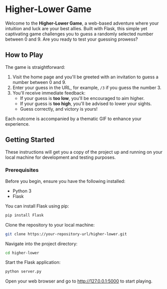 # Higher-Lower Game

Welcome to the **Higher-Lower Game**, a web-based adventure where your intuition and luck are your best allies. Built with Flask, this simple yet captivating game challenges you to guess a randomly selected number between 0 and 9. Are you ready to test your guessing prowess?

## How to Play

The game is straightforward:
1. Visit the home page and you'll be greeted with an invitation to guess a number between 0 and 9.
2. Enter your guess in the URL, for example, `/3` if you guess the number 3.
3. You'll receive immediate feedback:
   - If your guess is **too low**, you'll be encouraged to aim higher.
   - If your guess is **too high**, you'll be advised to lower your sights.
   - Guess correctly, and victory is yours!

Each outcome is accompanied by a thematic GIF to enhance your experience.

## Getting Started

These instructions will get you a copy of the project up and running on your local machine for development and testing purposes.

### Prerequisites

Before you begin, ensure you have the following installed:
- Python 3
- Flask

You can install Flask using pip:

```bash
pip install Flask
```

Clone the repository to your local machine:

```bash
git clone https://your-repository-url/higher-lower.git
```

Navigate into the project directory:

```bash
cd higher-lower
```

Start the Flask application:

```bash
python server.py
```

Open your web browser and go to http://127.0.0.1:5000 to start playing.

